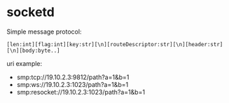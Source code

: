 # socketd

Simple message protocol:

```
[len:int][flag:int][key:str][\n][routeDescriptor:str][\n][header:str][\n][body:byte..]
```

uri example:

* smp:tcp://19.10.2.3:9812/path?a=1&b=1
* smp:ws://19.10.2.3:1023/path?a=1&b=1
* smp:resocket://19.10.2.3:1023/path?a=1&b=1


